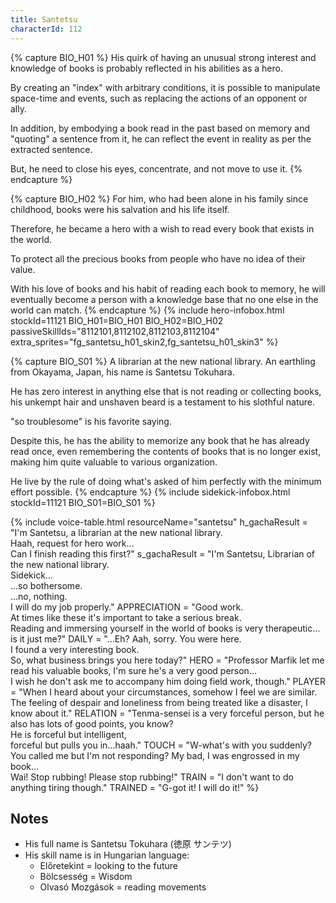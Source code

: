 ```yaml
---
title: Santetsu
characterId: 112
---
```

{% capture BIO_H01 %}
His quirk of having an unusual strong interest and knowledge of books is probably reflected in his abilities as a hero.

By creating an "index" with arbitrary conditions, it is possible to manipulate space-time and events, such as replacing the actions of an opponent or ally. 

In addition, by embodying a book read in the past based on memory and "quoting" a sentence from it, he can reflect the event in reality as per the extracted sentence.

But, he need to close his eyes, concentrate, and not move to use it.
{% endcapture %}

{% capture BIO_H02 %}
For him, who had been alone in his family since childhood, books were his salvation and his life itself.

Therefore, he became a hero with a wish to read every book that exists in the world.

To protect all the precious books from people who have no idea of their value.

With his love of books and his habit of reading each book to memory, he will eventually become a person with a knowledge base that no one else in the world can match.
{% endcapture %}
{% include hero-infobox.html stockId=11121 BIO_H01=BIO_H01 BIO_H02=BIO_H02 passiveSkillIds="8112101,8112102,8112103,8112104"
extra_sprites="fg_santetsu_h01_skin2,fg_santetsu_h01_skin3"
%}

{% capture BIO_S01 %}
A librarian at the new national library. An earthling from Okayama, Japan, his name is Santetsu Tokuhara.

He has zero interest in anything else that is not reading or collecting books, his unkempt hair and unshaven beard is a testament to his slothful nature.

"so troublesome" is his favorite saying. 

Despite this, he has the ability to memorize any book that he has already read once, even remembering the contents of books that is no longer exist, making him quite valuable to various organization.

He live by the rule of doing what's asked of him perfectly with the minimum effort possible.
{% endcapture %}
{% include sidekick-infobox.html stockId=11121 BIO_S01=BIO_S01 %}

{% include voice-table.html resourceName="santetsu"
h_gachaResult = "I'm Santetsu, a librarian at the new national library.<br>Haah, request for hero work…<br>Can I finish reading this first?"
s_gachaResult = "I'm Santetsu, Librarian of the new national library.<br>Sidekick…<br>…so bothersome.<br>…no, nothing.<br>I will do my job properly."
APPRECIATION = "Good work.<br>At times like these it's important to take a serious break.<br>Reading and immersing yourself in the world of books is very therapeutic…is it just me?"
DAILY = "…Eh? Aah, sorry. You were here.<br>I found a very interesting book.<br>So, what business brings you here today?"
HERO = "Professor Marfik let me read his valuable books, I'm sure he's a very good person…<br>I wish he don't ask me to accompany him doing field work, though."
PLAYER = "When I heard about your circumstances, somehow I feel we are similar.<br>The feeling of despair and loneliness from being treated like a disaster, I know about it."
RELATION = "Tenma-sensei is a very forceful person, but he also has lots of good points, you know?<br>He is forceful but intelligent,<br>forceful but pulls you in…haah."
TOUCH = "W-what's with you suddenly?<br>You called me but I'm not responding? My bad, I was engrossed in my book…<br>Wai! Stop rubbing! Please stop rubbing!"
TRAIN = "I don't want to do anything tiring though."
TRAINED = "G-got it! I will do it!"
%}

## Notes
- His full name is Santetsu Tokuhara (徳原 サンテツ)
- His skill name is in Hungarian language:
  - Előretekint = looking to the future
  - Bölcsesség = Wisdom
  - Olvasó Mozgások = reading movements
